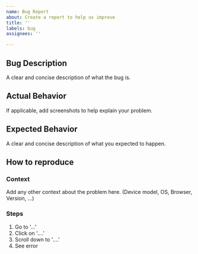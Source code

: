 ```yaml
---
name: Bug Report
about: Create a report to help us improve
title: ''
labels: bug
assignees: ''

---
```


## Bug Description

A clear and concise description of what the bug is.

## Actual Behavior

If applicable, add screenshots to help explain your problem.

## Expected Behavior

A clear and concise description of what you expected to happen.

## How to reproduce

### Context

Add any other context about the problem here. (Device model, OS, Browser, Version, ...)

### Steps

1. Go to '...'
2. Click on '....'
3. Scroll down to '....'
4. See error
